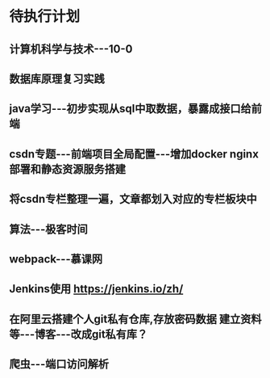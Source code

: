 # 待执行计划

## 计算机科学与技术---10-0

## 数据库原理复习实践

## java学习---初步实现从sql中取数据，暴露成接口给前端  

## csdn专题---前端项目全局配置---增加docker nginx部署和静态资源服务搭建  

## 将csdn专栏整理一遍，文章都划入对应的专栏板块中  

## 算法---极客时间  

## webpack---慕课网  

## Jenkins使用 https://jenkins.io/zh/

## 在阿里云搭建个人git私有仓库,存放密码数据 建立资料等---博客---改成git私有库？

## 爬虫---端口访问解析
